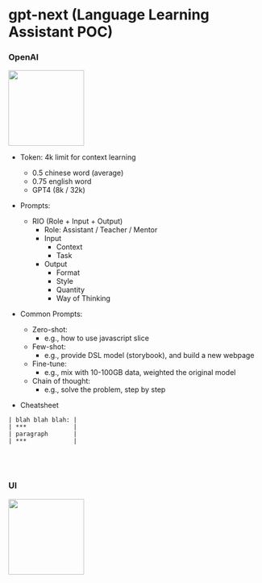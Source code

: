 # gpt-next (Language Learning Assistant POC)

### OpenAI
<img src="https://github.com/jrhe123/gpt-next/assets/17329299/a95955d3-81b5-42d5-9d70-64d21f81bcbc"  width="150"><br />

* Token: 4k limit for context learning
  * 0.5 chinese word (average)
  * 0.75 english word
  * GPT4 (8k / 32k)

* Prompts:
  * RIO (Role + Input + Output)
    * Role: Assistant / Teacher / Mentor
    * Input
      * Context
      * Task
    * Output
      * Format
      * Style
      * Quantity
      * Way of Thinking

* Common Prompts:
  * Zero-shot:
    * e.g., how to use javascript slice 
  * Few-shot:
    * e.g., provide DSL model (storybook), and build a new webpage 
  * Fine-tune:
    * e.g., mix with 10-100GB data, weighted the original model 
  * Chain of thought:
    * e.g., solve the problem, step by step
      
* Cheatsheet
```
| blah blah blah: |
| ***             |
| paragraph       |
| ***             |
```



<br /><br />
### UI
<img src="https://github.com/jrhe123/gpt-next/assets/17329299/5f931286-e6bd-4778-b403-87b62c54e1da"  width="150"><br />


<br /><br />
